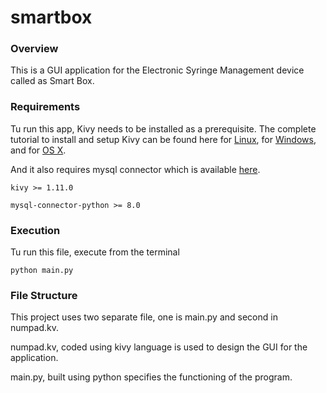 # smartbox

### Overview
This is a GUI application for the Electronic Syringe Management device called as Smart Box.

### Requirements
Tu run this app, Kivy needs to be installed as a prerequisite. The complete tutorial to install and setup Kivy can be found here for [Linux](https://kivy.org/doc/stable/installation/installation-linux.html), for [Windows](https://kivy.org/doc/stable/installation/installation-windows.html), and for [OS X](https://kivy.org/doc/stable/installation/installation-osx.html). 

And it also requires mysql connector which is available [here](https://pypi.org/project/mysql-connector-python/).


```kivy >= 1.11.0```


```mysql-connector-python >= 8.0```


### Execution
Tu run this file, execute from the terminal

```python main.py```


### File Structure
This project uses two separate file, one is main.py and second in numpad.kv.

numpad.kv, coded using kivy language is used to design the GUI for the application.

main.py, built using python specifies the functioning of the program.
